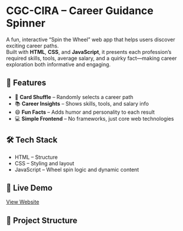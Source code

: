 # CGC-CIRA – Career Guidance Spinner

A fun, interactive “Spin the Wheel” web app that helps users discover exciting career paths.  
Built with **HTML**, **CSS**, and **JavaScript**, it presents each profession’s required skills, tools, average salary, and a quirky fact—making career exploration both informative and engaging.

## 🎯 Features
- 🎡 **Card Shuffle** – Randomly selects a career path
- 📚 **Career Insights** – Shows skills, tools, and salary info
- 😄 **Fun Facts** – Adds humor and personality to each result
- 💻 **Simple Frontend** – No frameworks, just core web technologies

## 🛠 Tech Stack
- HTML – Structure
- CSS – Styling and layout
- JavaScript – Wheel spin logic and dynamic content

## 🚀 Live Demo
[View Website](https://shawnpaulstanley.github.io/CGC-CIRA/)

## 📂 Project Structure

